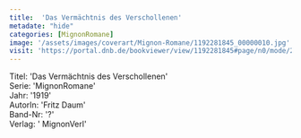 ```yaml
---
title:  'Das Vermächtnis des Verschollenen'
metadate: "hide"
categories: [MignonRomane]
image: '/assets/images/coverart/Mignon-Romane/1192281845_00000010.jpg'
visit: 'https://portal.dnb.de/bookviewer/view/1192281845#page/n0/mode/2up'
---
```

Titel: 'Das Vermächtnis des Verschollenen' <br>
Serie: 'MignonRomane' <br>
Jahr: '1919' <br>
AutorIn: 'Fritz Daum' <br>
Band-Nr: '?' <br>
Verlag: ' MignonVerl'